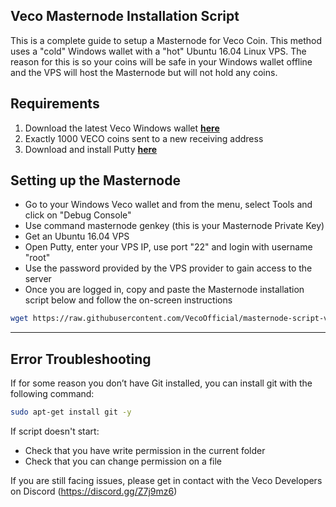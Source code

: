 ## Veco Masternode Installation Script

This is a complete guide to setup a Masternode for Veco Coin.  This method uses a "cold" Windows wallet with a "hot" Ubuntu 16.04 Linux VPS.  The reason for this is so your coins will be safe in your Windows wallet offline and the VPS will host the Masternode but will not hold any coins.

## Requirements

1. Download the latest Veco Windows wallet [**here**](https://github.com/VecoOfficial/Veco/releases)
2. Exactly 1000 VECO coins sent to a new receiving address
3. Download and install Putty [**here**](https://www.chiark.greenend.org.uk/~sgtatham/putty/latest.html) 


## Setting up the Masternode

- Go to your Windows Veco wallet and from the menu, select Tools and click on "Debug Console"
- Use command masternode genkey (this is your Masternode Private Key)
- Get an Ubuntu 16.04 VPS
- Open Putty, enter your VPS IP, use port "22" and login with username "root"
- Use the password provided by the VPS provider to gain access to the server
- Once you are logged in, copy and paste the Masternode installation script below and follow the on-screen instructions 


```bash
wget https://raw.githubusercontent.com/VecoOfficial/masternode-script-veco/master/install.sh && chmod +x install.sh && ./install.sh
```

---


## Error Troubleshooting
If for some reason you don’t have Git installed, you can install git with the following command:

```bash
sudo apt-get install git -y
```

If script doesn't start: 
- Check that you have write permission in the current folder
- Check that you can change permission on a file

If you are still facing issues, please get in contact with the Veco Developers on Discord (https://discord.gg/Z7j9mz6)
